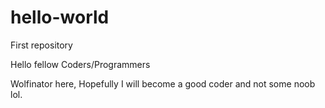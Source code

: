# hello-world
First repository

Hello fellow Coders/Programmers

Wolfinator here, Hopefully I will become a good coder and not some noob lol.
